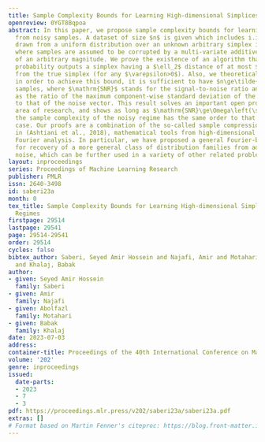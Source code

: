 ```yaml
---
title: Sample Complexity Bounds for Learning High-dimensional Simplices in Noisy Regimes
openreview: 0YGT8Bqpoa
abstract: In this paper, we propose sample complexity bounds for learning a simplex
  from noisy samples. A dataset of size $n$ is given which includes i.i.d. samples
  drawn from a uniform distribution over an unknown arbitrary simplex in $\mathbb{R}^K$,
  where samples are assumed to be corrupted by a multi-variate additive Gaussian noise
  of an arbitrary magnitude. We prove the existence of an algorithm that with high
  probability outputs a simplex having a $\ell_2$ distance of at most $\varepsilon$
  from the true simplex (for any $\varepsilon>0$). Also, we theoretically show that
  in order to achieve this bound, it is sufficient to have $n\ge\tilde{\Omega}\left(K^2/\varepsilon^2\right)e^{\Omega\left(K/\mathrm{SNR}^2\right)}$
  samples, where $\mathrm{SNR}$ stands for the signal-to-noise ratio and is defined
  as the ratio of the maximum component-wise standard deviation of the simplex (signal)
  to that of the noise vector. This result solves an important open problem in this
  area of research, and shows as long as $\mathrm{SNR}\ge\Omega\left(\sqrt{K}\right)$
  the sample complexity of the noisy regime has the same order to that of the noiseless
  case. Our proofs are a combination of the so-called sample compression technique
  in (Ashtiani et al., 2018), mathematical tools from high-dimensional geometry, and
  Fourier analysis. In particular, we have proposed a general Fourier-based technique
  for recovery of a more general class of distribution families from additive Gaussian
  noise, which can be further used in a variety of other related problems.
layout: inproceedings
series: Proceedings of Machine Learning Research
publisher: PMLR
issn: 2640-3498
id: saberi23a
month: 0
tex_title: Sample Complexity Bounds for Learning High-dimensional Simplices in Noisy
  Regimes
firstpage: 29514
lastpage: 29541
page: 29514-29541
order: 29514
cycles: false
bibtex_author: Saberi, Seyed Amir Hossein and Najafi, Amir and Motahari, Abolfazl
  and Khalaj, Babak
author:
- given: Seyed Amir Hossein
  family: Saberi
- given: Amir
  family: Najafi
- given: Abolfazl
  family: Motahari
- given: Babak
  family: Khalaj
date: 2023-07-03
address: 
container-title: Proceedings of the 40th International Conference on Machine Learning
volume: '202'
genre: inproceedings
issued:
  date-parts:
  - 2023
  - 7
  - 3
pdf: https://proceedings.mlr.press/v202/saberi23a/saberi23a.pdf
extras: []
# Format based on Martin Fenner's citeproc: https://blog.front-matter.io/posts/citeproc-yaml-for-bibliographies/
---
```

